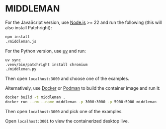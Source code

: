 # MIDDLEMAN

For the JavaScript version, use [Node.js](https://nodejs.org) >= 22 and run the following (this will also install Patchright):

```bash
npm install
./middleman.js
```

For the Python version, use [uv](https://docs.astral.sh/uv) and run:

```bash
uv sync
.venv/bin/patchright install chromium
./middleman.py
```

Then open `localhost:3000` and choose one of the examples.

Alternatively, use [Docker](https://docker.com) or [Podman](https://podman.io) to build the container image and run it:

```bash
docker build -t middleman .
docker run --rm --name middleman -p 3000:3000 -p 5900:5900 middleman
```

Then open `localhost:3000` and pick one of the examples.

Open `localhost:3001` to view the containerized desktop live.
